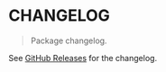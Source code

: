# CHANGELOG

> Package changelog.

See [GitHub Releases](https://github.com/stdlib-js/blas-base-isamax/releases) for the changelog.